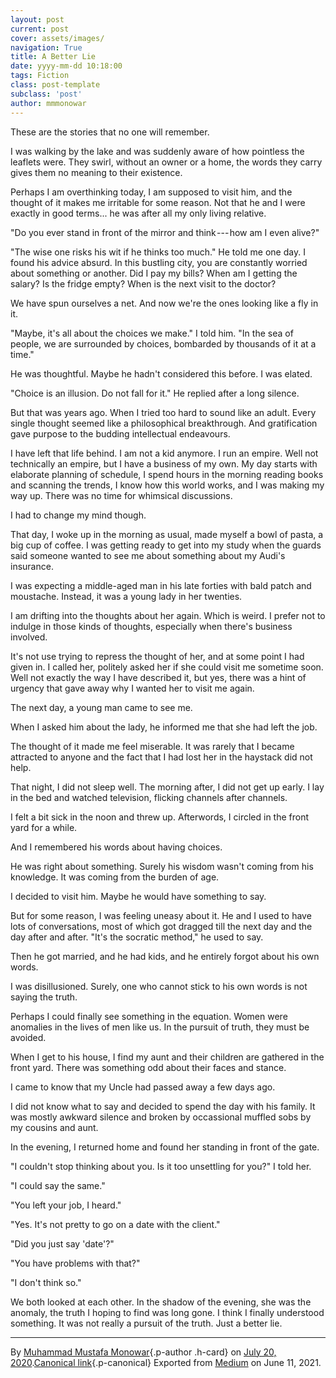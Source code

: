 ```yaml
---
layout: post
current: post
cover: assets/images/
navigation: True
title: A Better Lie
date: yyyy-mm-dd 10:18:00
tags: Fiction
class: post-template
subclass: 'post'
author: mmmonowar
---
```


These are the stories that no one will remember.

I was walking by the lake and was suddenly aware of how pointless the
leaflets were. They swirl, without an owner or a home, the words they
carry gives them no meaning to their existence.

Perhaps I am overthinking today, I am supposed to visit him, and the
thought of it makes me irritable for some reason. Not that he and I were
exactly in good terms... he was after all my only living relative.

"Do you ever stand in front of the mirror and think --- how am I even
alive?"

"The wise one risks his wit if he thinks too much." He told me one day.
I found his advice absurd. In this bustling city, you are constantly
worried about something or another. Did I pay my bills? When am I
getting the salary? Is the fridge empty? When is the next visit to the
doctor?

We have spun ourselves a net. And now we're the ones looking like a fly
in it.

"Maybe, it's all about the choices we make." I told him. "In the sea of
people, we are surrounded by choices, bombarded by thousands of it at a
time."

He was thoughtful. Maybe he hadn't considered this before. I was elated.

"Choice is an illusion. Do not fall for it." He replied after a long
silence.

But that was years ago. When I tried too hard to sound like an adult.
Every single thought seemed like a philosophical breakthrough. And
gratification gave purpose to the budding intellectual endeavours.

I have left that life behind. I am not a kid anymore. I run an empire.
Well not technically an empire, but I have a business of my own. My day
starts with elaborate planning of schedule, I spend hours in the morning
reading books and scanning the trends, I know how this world works, and
I was making my way up. There was no time for whimsical discussions.

I had to change my mind though.

That day, I woke up in the morning as usual, made myself a bowl of
pasta, a big cup of coffee. I was getting ready to get into my study
when the guards said someone wanted to see me about something about my
Audi's insurance.

I was expecting a middle-aged man in his late forties with bald patch
and moustache. Instead, it was a young lady in her twenties.

I am drifting into the thoughts about her again. Which is weird. I
prefer not to indulge in those kinds of thoughts, especially when
there's business involved.

It's not use trying to repress the thought of her, and at some point I
had given in. I called her, politely asked her if she could visit me
sometime soon. Well not exactly the way I have described it, but yes,
there was a hint of urgency that gave away why I wanted her to visit me
again.

The next day, a young man came to see me.

When I asked him about the lady, he informed me that she had left the
job.

The thought of it made me feel miserable. It was rarely that I became
attracted to anyone and the fact that I had lost her in the haystack did
not help.

That night, I did not sleep well. The morning after, I did not get up
early. I lay in the bed and watched television, flicking channels after
channels.

I felt a bit sick in the noon and threw up. Afterwords, I circled in the
front yard for a while.

And I remembered his words about having choices.

He was right about something. Surely his wisdom wasn't coming from his
knowledge. It was coming from the burden of age.

I decided to visit him. Maybe he would have something to say.

But for some reason, I was feeling uneasy about it. He and I used to
have lots of conversations, most of which got dragged till the next day
and the day after and after. "It's the socratic method," he used to say.

Then he got married, and he had kids, and he entirely forgot about his
own words.

I was disillusioned. Surely, one who cannot stick to his own words is
not saying the truth.

Perhaps I could finally see something in the equation. Women were
anomalies in the lives of men like us. In the pursuit of truth, they
must be avoided.

When I get to his house, I find my aunt and their children are gathered
in the front yard. There was something odd about their faces and stance.

I came to know that my Uncle had passed away a few days ago.

I did not know what to say and decided to spend the day with his family.
It was mostly awkward silence and broken by occassional muffled sobs by
my cousins and aunt.

In the evening, I returned home and found her standing in front of the
gate.

"I couldn't stop thinking about you. Is it too unsettling for you?" I
told her.

"I could say the same."

"You left your job, I heard."

"Yes. It's not pretty to go on a date with the client."

"Did you just say 'date'?"

"You have problems with that?"

"I don't think so."

We both looked at each other. In the shadow of the evening, she was the
anomaly, the truth I hoping to find was long gone. I think I finally
understood something. It was not really a pursuit of the truth. Just a
better lie.


---

By [Muhammad Mustafa Monowar](https://medium.com/@mmmonowar){.p-author
.h-card} on [July 20, 2020](https://medium.com/p/194d74a2752d).[Canonical
link](https://medium.com/@mmmonowar/a-better-lie-194d74a2752d){.p-canonical}
Exported from [Medium](https://medium.com) on June 11, 2021.
